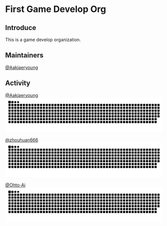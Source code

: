 # First Game Develop Org

## Introduce

This is a game develop organization.

## Maintainers
[@Aakjaeryoung](https://github.com/Aakjaeryoung)

## Activity

[@Aakjaeryoung](https://gitstalk.netlify.app/Aakjaeryoung)  
![](https://raw.githubusercontent.com/Ohto-Ai-Dev/res/master/assets/Aakjaeryoung/github-contribution-grid-snake.svg)

[@zhouhuan666](https://gitstalk.netlify.app/zhouhuan666)  
![](https://raw.githubusercontent.com/Ohto-Ai-Dev/res/master/assets/zhouhuan666/github-contribution-grid-snake.svg)

[@Ohto-Ai](https://gitstalk.netlify.app/Ohto-Ai)  
![](https://raw.githubusercontent.com/Ohto-Ai-Dev/res/master/assets/Ohto-Ai/github-contribution-grid-snake.svg)
